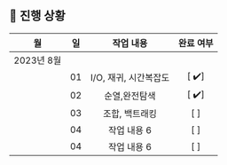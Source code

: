 ## 🚟 진행 상황
 
|     월      |     일     |     작업 내용      | 완료 여부 | 
| :---------: | :---------: | :----------------: | :-------: |
|   2023년 8월 |             |                    |           |
|             |    01   |  I/O, 재귀, 시간복잡도      |    [ ✔️]    |
|             |    02   |   순열,완전탐색      |    [ ✔️]    |
|             |    03   |  조합, 백트래킹        |    [ ]    |
|             |    04   | 작업 내용 6        |    [ ]    |
|             |    04   | 작업 내용 6        |    [ ]    |
